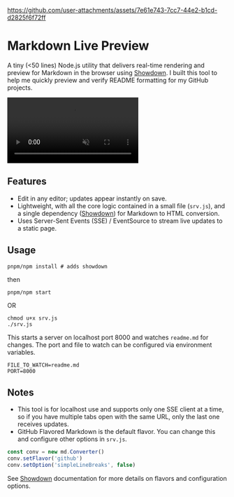 

https://github.com/user-attachments/assets/7e61e743-7cc7-44e2-b1cd-d2825f6f72ff

# Markdown Live Preview

A tiny (<50 lines) Node.js utility that delivers real-time rendering and
preview for Markdown in the browser using
[Showdown](https://github.com/showdownjs/showdown). I built this tool to help
me quickly preview and verify README formatting for my GitHub projects.

<video style='max-width: 100%; object-fit: contain;'
src='https://github.com/v7e5/markdown-live-preview/raw/refs/heads/master/screencast.mp4'
autoplay muted controls loop></video>

## Features
- Edit in any editor; updates appear instantly on save.
- Lightweight, with all the core logic contained in a small file (`srv.js`),
and a single dependency ([Showdown](https://github.com/showdownjs/showdown))
for Markdown to HTML conversion.
- Uses Server-Sent Events (SSE) / EventSource to stream live updates to a
static page.

## Usage
```shell
pnpm/npm install # adds showdown 
```
then

```shell
pnpm/npm start 

```
OR

```shell
chmod u+x srv.js
./srv.js

```

This starts a server on localhost port 8000 and watches `readme.md` for
changes. The port and file to watch can be configured via environment
variables.

```shell
FILE_TO_WATCH=readme.md
PORT=8000
```

## Notes
- This tool is for localhost use and supports only one SSE client at a time, so
if you have multiple tabs open with the same URL, only the last one receives
updates.
- GitHub Flavored Markdown is the default flavor. You can change this and
configure other options in `srv.js`.
```javascript
const conv = new md.Converter()
conv.setFlavor('github')
conv.setOption('simpleLineBreaks', false)
```
See [Showdown](https://github.com/showdownjs/showdown) documentation for more
details on flavors and configuration options.
